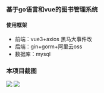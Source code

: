 ### 基于go语言和vue的图书管理系统
#### 使用框架
- 前端：vue3+axios  黑马大事件改
- 后端：gin+gorm+阿里云oss
- 数据库：mysql
### 本项目截图<br/>
<img src="https://github.com/IHikari/bookManageSystem/master/preview/image1.PNG">
<img src="https://github.com/IHikari/bookManageSystem/master/preview/image2.PNG">

